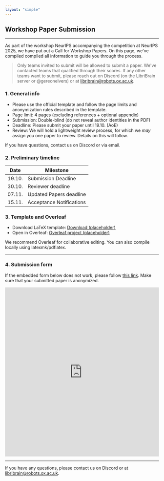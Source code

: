 ```yaml
---
layout: "simple"
---
```


## Workshop Paper Submission

---
As part of the workshop NeurIPS accompanying the competition at NeurIPS 2025, we have put out a Call for Workshop Papers. On this page, we've compiled compiled all information to guide you through the process.

> Only teams invited to submit will be allowed to submit a paper. We've contacted teams that qualified through their scores. If any other teams want to submit, please reach out on Discord (on the LibriBrain server or @gereonelvers) or at [libribrain@robots.ox.ac.uk](mailto:libribrain@robots.ox.ac.uk).

### 1. General info
- Please use the official template and follow the page limits and anonymization rules described in the template.
- Page limit: 4 pages (excluding references + optional appendix)
- Submission: Double-blind (do not reveal author identities in the PDF)
- Deadline: Please submit your paper until 19.10. (AoE)
- Review: We will hold a lightweight review process, for which we _may_ assign you one paper to review. Details on this will follow.

If you have questions, contact us on Discord or via email.

### 2. Preliminary timeline
| Date   | Milestone                                    |
|--------|----------------------------------------------|
| 19.10. | Submission Deadline                          |
| 30.10. | Reviewer deadline                            |
| 07.11. | Updated Papers deadline                      |
| 15.11. | Acceptance Notifications                     |




### 3. Template and Overleaf

- Download LaTeX template: [Download (placeholder)](https://libribrain.com/competition-workshop-template.zip)
- Open in Overleaf: [Overleaf project (placeholder)](https://www.overleaf.com/read/nvvxfndvqzzc#eb252d)

We recommend Overleaf for collaborative editing. You can also compile locally using latexmk/pdflatex.

---

### 4. Submission form
If the embedded form below does not work, please follow [this link](https://tally.so/r/3lpQNo). Make sure that your submitted paper is anonymized.

<div style="position: relative; padding-bottom: 110%; height: 0; overflow: hidden;">
  <iframe
    src="https://tally.so/r/3lpQNo"
    title="LibriBrain Workshop Paper Submission"
    style="position: absolute; top: 0; left: 0; width: 100%; height: 100%; border: 0;"
    allowfullscreen
    loading="lazy"></iframe>
  </div>

---

If you have any questions, please contact us on Discord or at [libribrain@robots.ox.ac.uk](mailto:libribrain@robots.ox.ac.uk).


